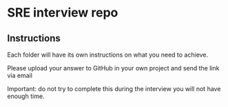 # SRE interview repo

## Instructions

Each folder will have its own instructions on what you need to achieve.

Please upload your answer to GitHub in your own project and send the link via email

Important: do not try to complete this during the interview you will not have enough time.

